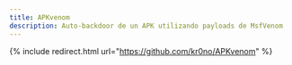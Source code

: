 ```yaml
---
title: APKvenom
description: Auto-backdoor de un APK utilizando payloads de MsfVenom
---
```


{% include redirect.html url="https://github.com/kr0no/APKvenom" %}
